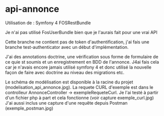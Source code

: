 ﻿# api-annonce

Utilisation de :
Symfony 4
FOSRestBundle

Je n'ai pas utilisé FosUserBundle bien que je l'aurais fait pour une vrai API

Cette branche ne contient pas de token d'authentification, j'ai fais une branche test-authenticator avec un début d'implémentation.

J'ai des annotations doctrine, une vérification sous forme de formulaire de ce quie st soumis et un enregistrement en BDD de l'annonce. J4ai fais cela car je n'avais encore jamais utilisé symfony 4 et donc utilisé la nouvelle façon de faire avec doctrine au niveau des migrations etc.

Le schéma de modélisation est disponible à la racine du projet (modelisation_api_annonce.jpg).
La requete CURL d'exemple est dans le controlleur AnnonceController -> exempleRequeteCurl. Je l'ai testé à partir d'un fichier php à part et cela fonctionne (voir capture exemple_curl.jpg)
J'ai aussi inclus une capture d'une requête depuis Postman (exemple_postman.jpg)
